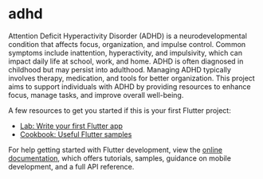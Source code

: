 # adhd
Attention Deficit Hyperactivity Disorder (ADHD) is a neurodevelopmental condition that affects focus, organization, and impulse control. Common symptoms include inattention, hyperactivity, and impulsivity, which can impact daily life at school, work, and home. ADHD is often diagnosed in childhood but may persist into adulthood. Managing ADHD typically involves therapy, medication, and tools for better organization. This project aims to support individuals with ADHD by providing resources to enhance focus, manage tasks, and improve overall well-being.

A few resources to get you started if this is your first Flutter project:

- [Lab: Write your first Flutter app](https://docs.flutter.dev/get-started/codelab)
- [Cookbook: Useful Flutter samples](https://docs.flutter.dev/cookbook)

For help getting started with Flutter development, view the
[online documentation](https://docs.flutter.dev/), which offers tutorials,
samples, guidance on mobile development, and a full API reference.
